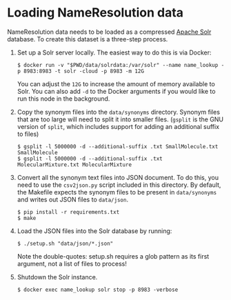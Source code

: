 # Loading NameResolution data

NameResolution data needs to be loaded as a compressed [Apache Solr](https://solr.apache.org/) database.
To create this dataset is a three-step process.

1. Set up a Solr server locally. The easiest way to do this is via Docker:

   ```shell
   $ docker run -v "$PWD/data/solrdata:/var/solr" --name name_lookup -p 8983:8983 -t solr -cloud -p 8983 -m 12G
   ```
   
   You can adjust the `12G` to increase the amount of memory available to Solr. You can also add `-d` to the
   Docker arguments if you would like to run this node in the background.

2. Copy the synonym files into the `data/synonyms` directory. Synonym files that are too large will
   need to split it into smaller files. (`gsplit` is the GNU version of `split`, which includes support
   for adding an additional suffix to files)

   ```shell
   $ gsplit -l 5000000 -d --additional-suffix .txt SmallMolecule.txt SmallMolecule
   $ gsplit -l 5000000 -d --additional-suffix .txt MolecularMixture.txt MolecularMixture
   ```

2. Convert all the synonym text files into JSON document. To do this, you need to use the `csv2json.py` script
   included in this directory. By default, the Makefile expects the synonym files to be present in `data/synonyms`
   and writes out JSON files to `data/json`.

   ```shell
   $ pip install -r requirements.txt
   $ make
   ```

3. Load the JSON files into the Solr database by running:

   ```shell
   $ ./setup.sh "data/json/*.json"
   ```
   
   Note the double-quotes: setup.sh requires a glob pattern as its first argument, not a list of files to process!

4. Shutdown the Solr instance.

   ```shell
   $ docker exec name_lookup solr stop -p 8983 -verbose
   ```